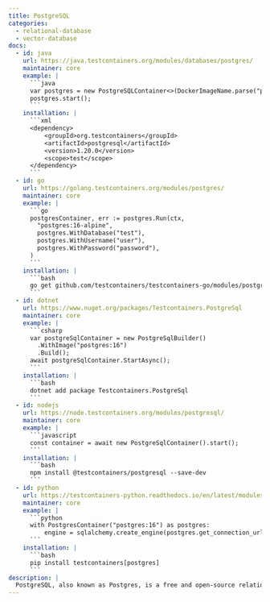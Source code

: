 ```yaml
---
title: PostgreSQL
categories:
  - relational-database
  - vector-database
docs:
  - id: java
    url: https://java.testcontainers.org/modules/databases/postgres/
    maintainer: core
    example: |
      ```java
      var postgres = new PostgreSQLContainer<>(DockerImageName.parse("postgres:16-alpine"));
      postgres.start();
      ```
    installation: |
      ```xml
      <dependency>
          <groupId>org.testcontainers</groupId>
          <artifactId>postgresql</artifactId>
          <version>1.20.0</version>
          <scope>test</scope>
      </dependency>
      ```
  - id: go
    url: https://golang.testcontainers.org/modules/postgres/
    maintainer: core
    example: |
      ```go
      postgresContainer, err := postgres.Run(ctx,
        "postgres:16-alpine",
        postgres.WithDatabase("test"),
        postgres.WithUsername("user"),
        postgres.WithPassword("password"),
      )
      ```
    installation: |
      ```bash
      go get github.com/testcontainers/testcontainers-go/modules/postgres
      ```
  - id: dotnet
    url: https://www.nuget.org/packages/Testcontainers.PostgreSql
    maintainer: core
    example: |
      ```csharp
      var postgreSqlContainer = new PostgreSqlBuilder()
        .WithImage("postgres:16")
        .Build();
      await postgreSqlContainer.StartAsync();
      ```
    installation: |
      ```bash
      dotnet add package Testcontainers.PostgreSql
      ```
  - id: nodejs
    url: https://node.testcontainers.org/modules/postgresql/
    maintainer: core
    example: |
      ```javascript
      const container = await new PostgreSqlContainer().start();
      ```
    installation: |
      ```bash
      npm install @testcontainers/postgresql --save-dev
      ```
  - id: python
    url: https://testcontainers-python.readthedocs.io/en/latest/modules/postgres/README.html
    maintainer: core
    example: |
      ```python
      with PostgresContainer("postgres:16") as postgres:
          engine = sqlalchemy.create_engine(postgres.get_connection_url())
      ```
    installation: |
      ```bash
      pip install testcontainers[postgres]
      ```
description: |
  PostgreSQL, also known as Postgres, is a free and open-source relational database management system emphasizing extensibility and SQL compliance.
---
```

